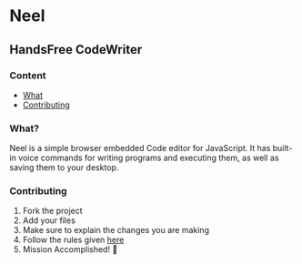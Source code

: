 # Neel

## HandsFree CodeWriter

### Content
- [What](#what)
- [Contributing](#contributing)

### What?
Neel is a simple browser embedded Code editor for JavaScript. It has built-in voice commands for writing programs and executing them, as well as saving them to your desktop. 

### Contributing

1) Fork the project
2) Add your files
3) Make sure to explain the changes you are making
4) Follow the rules given [here]()
5) Mission Accomplished! :tada:






